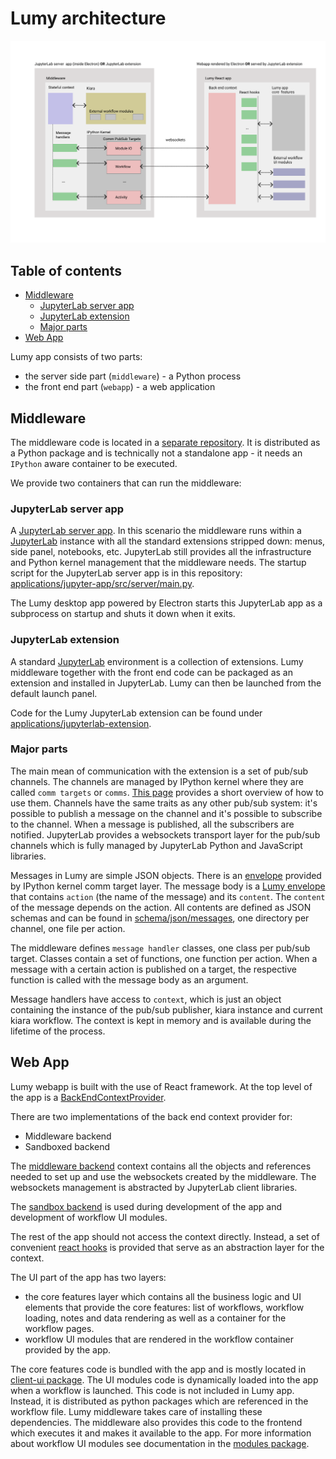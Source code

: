 # Lumy architecture

<img width="1007" alt="Lumy architecture overview" src="img/lumy_app_architecture_overview.png">

## Table of contents

- [Middleware](#middleware)
  - [JupyterLab server app](#jupyterlab-server-app)
  - [JupyterLab extension](#jupyterlab-extension)
  - [Major parts](#major-parts)
- [Web App](#web-app)

Lumy app consists of two parts:

- the server side part (`middleware`) - a Python process
- the front end part (`webapp`) - a web application

## Middleware

The middleware code is located in a [separate repository](https://github.com/DHARPA-Project/lumy-middleware). It is distributed as a Python package and is technically not a standalone app - it needs an `IPython` aware container to be executed.

We provide two containers that can run the middleware:

### JupyterLab server app

A [JupyterLab server app](https://github.com/jupyterlab/jupyterlab_server). In this scenario the middleware runs within a [JupyterLab](https://jupyterlab.readthedocs.io/en/stable/) instance with all the standard extensions stripped down: menus, side panel, notebooks, etc. JupyterLab still provides all the infrastructure and Python kernel management that the middleware needs. The startup script for the JupyterLab server app is in this repository: [applications/jupyter-app/src/server/main.py](../applications/jupyter-app/src/server/main.py).

The Lumy desktop app powered by Electron starts this JupyterLab app as a subprocess on startup and shuts it down when it exits.

### JupyterLab extension

A standard [JupyterLab](https://jupyterlab.readthedocs.io/en/stable/) environment is a collection of extensions. Lumy middleware together with the front end code can be packaged as an extension and installed in JupyterLab. Lumy can then be launched from the default launch panel.

Code for the Lumy JupyterLab extension can be found under [applications/jupyterlab-extension](../applications/jupyterlab-extension).

### Major parts

The main mean of communication with the extension is a set of pub/sub channels. The channels are managed by IPython kernel where they are called `comm targets` or `comms`. [This page](https://jupyter-notebook.readthedocs.io/en/stable/comms.html) provides a short overview of how to use them. Channels have the same traits as any other pub/sub system: it's possible to publish a message on the channel and it's possible to subscribe to the channel. When a message is published, all the subscribers are notified. JupyterLab provides a websockets transport layer for the pub/sub channels which is fully managed by JupyterLab Python and JavaScript libraries.

Messages in Lumy are simple JSON objects. There is an [envelope](https://jupyter-client.readthedocs.io/en/latest/messaging.html#comm-messages) provided by IPython kernel comm target layer. The message body is a [Lumy envelope](../packages/client-core/src/common/types/base.ts) that contains `action` (the name of the message) and its `content`. The `content` of the message depends on the action. All contents are defined as JSON schemas and can be found in [schema/json/messages](../schema/json/messages), one directory per channel, one file per action.

The middleware defines `message handler` classes, one class per pub/sub target. Classes contain a set of functions, one function per action. When a message with a certain action is published on a target, the respective function is called with the message body as an argument.

Message handlers have access to `context`, which is just an object containing the instance of the pub/sub publisher, kiara instance and current kiara workflow. The context is kept in memory and is available during the lifetime of the process.

## Web App

Lumy webapp is built with the use of React framework. At the top level of the app is a [BackEndContextProvider](../packages/client-core/src/common/context.ts).

There are two implementations of the back end context provider for:

- Middleware backend
- Sandboxed backend

The [middleware backend](../packages/jupyter-support/src/kernelContext.ts) context contains all the objects and references needed to set up and use the websockets created by the middleware. The websockets management is abstracted by JupyterLab client libraries.

The [sandbox backend](../packages/module-sandbox/src/backEndContext/sandbox/index.ts) is used during development of the app and development of workflow UI modules.

The rest of the app should not access the context directly. Instead, a set of convenient [react hooks](../packages/client-core/src/hooks) is provided that serve as an abstraction layer for the context.

The UI part of the app has two layers:

- the core features layer which contains all the business logic and UI elements that provide the core features: list of workflows, workflow loading, notes and data rendering as well as a container for the workflow pages.
- workflow UI modules that are rendered in the workflow container provided by the app.

The core features code is bundled with the app and is mostly located in [client-ui package](../packages/client-ui). The UI modules code is dynamically loaded into the app when a workflow is launched. This code is not included in Lumy app. Instead, it is distributed as python packages which are referenced in the workflow file. Lumy middleware takes care of installing these dependencies. The middleware also provides this code to the frontend which executes it and makes it available to the app. For more information about workflow UI modules see documentation in the [modules package](../packages/modules).
